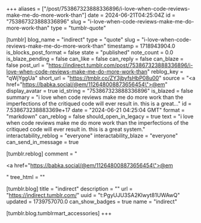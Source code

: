 +++
aliases = ["/post/753867323888336896/i-love-when-code-reviews-make-me-do-more-work-than"]
date = 2024-06-21T04:25:04Z
id = "753867323888336896"
slug = "i-love-when-code-reviews-make-me-do-more-work-than"
type = "tumblr-quote"

[tumblr]
blog_name = "indirect"
type = "quote"
slug = "i-love-when-code-reviews-make-me-do-more-work-than"
timestamp = 1718943904.0
is_blocks_post_format = false
state = "published"
note_count = 0.0
is_blaze_pending = false
can_like = false
can_reply = false
can_blaze = false
post_url = "https://indirect.tumblr.com/post/753867323888336896/i-love-when-code-reviews-make-me-do-more-work-than"
reblog_key = "qWjYggUa"
short_url = "https://tmblr.co/ZY3jbyfsHbP08u00"
source = "<a href=\"https://babka.social/@em/112648008873656454\">@em</a>"
display_avatar = true
id_string = "753867323888336896"
is_blazed = false
summary = "i love when code reviews make me do more work than the imperfections of the critiqued code will ever result in. this is a great..."
id = 7.538673238883369e+17
date = "2024-06-21 04:25:04 GMT"
format = "markdown"
can_reblog = false
should_open_in_legacy = true
text = "i love when code reviews make me do more work than the imperfections of the critiqued code will ever result in. this is a great system."
interactability_reblog = "everyone"
interactability_blaze = "everyone"
can_send_in_message = true

[tumblr.reblog]
comment = "<p><a href=\"https://babka.social/@em/112648008873656454\">@em</a></p>"
tree_html = ""

[tumblr.blog]
title = "indirect"
description = ""
url = "https://indirect.tumblr.com/"
uuid = "t:PgyUJU3SA2Klwyt81UWAwQ"
updated = 1739757070.0
can_show_badges = true
name = "indirect"

[tumblr.blog.tumblrmart_accessories]
+++
